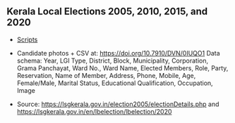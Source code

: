 ## Kerala Local Elections 2005, 2010, 2015, and 2020

* [Scripts](scripts/)

* Candidate photos + CSV at: https://doi.org/10.7910/DVN/0IUQO1
  Data schema: Year, LGI Type, District, Block, Municipality, Corporation,	Grama Panchayat, Ward No., Ward Name, Elected Members, Role, Party, Reservation,	Name of Member, Address,	Phone,	Mobile,	Age,	Female/Male,	Marital Status, Educational Qualification,	Occupation, Image
  
* Source: https://lsgkerala.gov.in/election2005/electionDetails.php and https://lsgkerala.gov.in/en/lbelection/lbelection/2020

